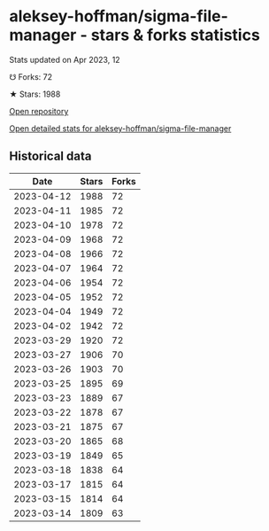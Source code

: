 # aleksey-hoffman/sigma-file-manager - stars & forks statistics

Stats updated on Apr 2023, 12

☋ Forks: 72

★ Stars: 1988

[Open repository](https://github.com/aleksey-hoffman/sigma-file-manager)

[Open detailed stats for aleksey-hoffman/sigma-file-manager](https://reviewgithub.com/rep/aleksey-hoffman/sigma-file-manager)

## Historical data
| Date | Stars | Forks |
|------|-------|-------|
| 2023-04-12 | 1988 | 72 | 
| 2023-04-11 | 1985 | 72 | 
| 2023-04-10 | 1978 | 72 | 
| 2023-04-09 | 1968 | 72 | 
| 2023-04-08 | 1966 | 72 | 
| 2023-04-07 | 1964 | 72 | 
| 2023-04-06 | 1954 | 72 | 
| 2023-04-05 | 1952 | 72 | 
| 2023-04-04 | 1949 | 72 | 
| 2023-04-02 | 1942 | 72 | 
| 2023-03-29 | 1920 | 72 | 
| 2023-03-27 | 1906 | 70 | 
| 2023-03-26 | 1903 | 70 | 
| 2023-03-25 | 1895 | 69 | 
| 2023-03-23 | 1889 | 67 | 
| 2023-03-22 | 1878 | 67 | 
| 2023-03-21 | 1875 | 67 | 
| 2023-03-20 | 1865 | 68 | 
| 2023-03-19 | 1849 | 65 | 
| 2023-03-18 | 1838 | 64 | 
| 2023-03-17 | 1815 | 64 | 
| 2023-03-15 | 1814 | 64 | 
| 2023-03-14 | 1809 | 63 | 

